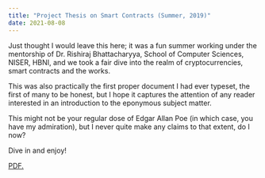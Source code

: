 ```yaml
---
title: "Project Thesis on Smart Contracts (Summer, 2019)"
date: 2021-08-08
---
```

Just thought I would leave this here; it was a fun summer working under the mentorship of Dr. Rishiraj Bhattacharyya, School of Computer Sciences, NISER, HBNI, and we took a fair dive into the realm of cryptocurrencies, smart contracts and the works.

This was also practically the first proper document I had ever typeset, the first of many to be honest, but I hope it captures the attention of any reader interested in an introduction to the eponymous subject matter.

This might not be your regular dose of Edgar Allan Poe (in which case, you have my admiration), but I never quite make any claims to that extent, do I now?

Dive in and enjoy!

<a href="SaswatD27.github.io/pdfs/SmartContracts2.pdf" target="_blank">PDF.</a>
